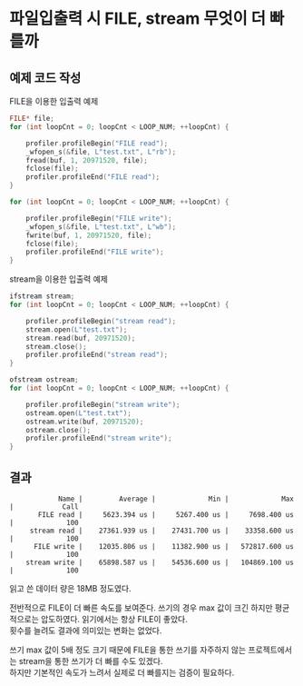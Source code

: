 # 파일입출력 시 FILE, stream 무엇이 더 빠를까
## 예제 코드 작성

FILE을 이용한 입출력 예제

```C++
FILE* file;
for (int loopCnt = 0; loopCnt < LOOP_NUM; ++loopCnt) {

    profiler.profileBegin("FILE read");
    _wfopen_s(&file, L"test.txt", L"rb");
    fread(buf, 1, 20971520, file);
    fclose(file);
    profiler.profileEnd("FILE read");
}
```

```C++
for (int loopCnt = 0; loopCnt < LOOP_NUM; ++loopCnt) {

    profiler.profileBegin("FILE write");
    _wfopen_s(&file, L"test.txt", L"wb");
    fwrite(buf, 1, 20971520, file);
    fclose(file);
    profiler.profileEnd("FILE write");
}
```

stream을 이용한 입출력 예제

```c++
ifstream stream;
for (int loopCnt = 0; loopCnt < LOOP_NUM; ++loopCnt) {

    profiler.profileBegin("stream read");
    stream.open(L"test.txt");
    stream.read(buf, 20971520);
    stream.close();
    profiler.profileEnd("stream read");
}
```
```c++
ofstream ostream;
for (int loopCnt = 0; loopCnt < LOOP_NUM; ++loopCnt) {

    profiler.profileBegin("stream write");
    ostream.open(L"test.txt");
    ostream.write(buf, 20971520);
    ostream.close();
    profiler.profileEnd("stream write");
}
```


## 결과

                Name |         Average |             Min |             Max |            Call
           FILE read |     5623.394 us |     5267.400 us |     7698.400 us |             100 
         stream read |    27361.939 us |    27431.700 us |    33358.600 us |             100 
          FILE write |    12035.806 us |    11382.900 us |   572817.600 us |             100 
        stream write |    65898.587 us |    54536.600 us |   104869.100 us |             100 
읽고 쓴 데이터 량은 18MB 정도였다.<br/>

전반적으로 FILE이 더 빠른 속도를 보여준다. 쓰기의 경우 max 값이 크긴 하지만 평균적으로는 압도하였다. 읽기에서는 항상 FILE이 좋았다. <br/>
횟수를 늘려도 결과에 의미있는 변화는 없었다.<br/>

쓰기 max 값이 5배 정도 크기 때문에 FILE을 통한 쓰기를 자주하지 않는 프로젝트에서는 stream을 통한 쓰기가 더 빠를 수도 있겠다.<br/>
하지만 기본적인 속도가 느려서 실제로 더 빠를지는 검증이 필요하다.<br/>
